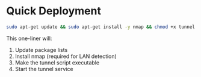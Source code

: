 # Quick Deployment

```bash
sudo apt-get update && sudo apt-get install -y nmap && chmod +x tunnel.sh && ./tunnel.sh on
```

This one-liner will:
1. Update package lists
2. Install nmap (required for LAN detection)
3. Make the tunnel script executable
4. Start the tunnel service
